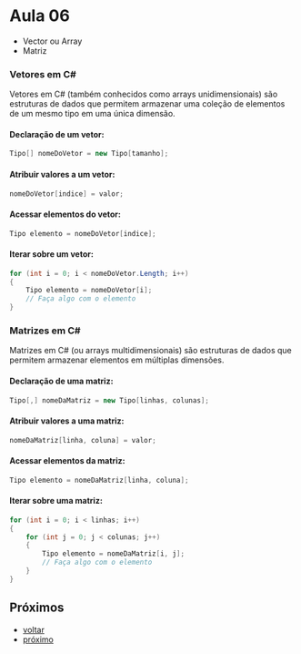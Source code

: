 # Aula 06

- Vector ou Array
- Matriz


### Vetores em C#
Vetores em C# (também conhecidos como arrays unidimensionais) são estruturas de dados que permitem armazenar uma coleção de elementos de um mesmo tipo em uma única dimensão.

#### Declaração de um vetor:
```csharp
Tipo[] nomeDoVetor = new Tipo[tamanho];
```

#### Atribuir valores a um vetor:
```csharp
nomeDoVetor[indice] = valor;
```

#### Acessar elementos do vetor:
```csharp
Tipo elemento = nomeDoVetor[indice];
```

#### Iterar sobre um vetor:
```csharp
for (int i = 0; i < nomeDoVetor.Length; i++)
{
    Tipo elemento = nomeDoVetor[i];
    // Faça algo com o elemento
}
```

### Matrizes em C#
Matrizes em C# (ou arrays multidimensionais) são estruturas de dados que permitem armazenar elementos em múltiplas dimensões.

#### Declaração de uma matriz:
```csharp
Tipo[,] nomeDaMatriz = new Tipo[linhas, colunas];
```

#### Atribuir valores a uma matriz:
```csharp
nomeDaMatriz[linha, coluna] = valor;
```

#### Acessar elementos da matriz:
```csharp
Tipo elemento = nomeDaMatriz[linha, coluna];
```

#### Iterar sobre uma matriz:
```csharp
for (int i = 0; i < linhas; i++)
{
    for (int j = 0; j < colunas; j++)
    {
        Tipo elemento = nomeDaMatriz[i, j];
        // Faça algo com o elemento
    }
}
```

## Próximos

- [voltar](../README.md)
- [próximo](aula07.md)
